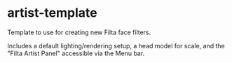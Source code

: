 # artist-template

Template to use for creating new Filta face filters. 

Includes a default lighting/rendering setup, a head model for scale, and the "Filta Artist Panel" accessible via the Menu bar.
